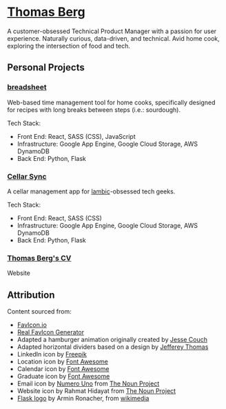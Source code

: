 # [Thomas Berg](http://www.thomasberg.me)
A customer-obsessed Technical Product Manager with a passion for user experience.  Naturally curious, data-driven, and technical.  Avid home cook, exploring the intersection of food and tech.

## Personal Projects
### [breadsheet](http://www.breadsheet.com)
Web-based time management tool for home cooks, specifically designed for recipes with long breaks between steps (i.e.: sourdough).

Tech Stack:
* Front End: React, SASS (CSS), JavaScript
* Infrastructure: Google App Engine, Google Cloud Storage, AWS DynamoDB
* Back End: Python, Flask

### [Cellar Sync](http://www.cellarsync.com)
A cellar management app for [lambic](http://lambic.info)-obsessed tech geeks.

Tech Stack:
* Front End: React, SASS (CSS)
* Infrastructure: Google App Engine, Google Cloud Storage, AWS DynamoDB
* Back End: Python, Flask

### [Thomas Berg's CV](http://thomasberg.me)
Website 

## Attribution
Content sourced from:
* [FavIcon.io](https://favicon.io/)
* [Real FavIcon Generator](https://realfavicongenerator.net/)
* Adapted a hamburger animation originally created by [Jesse Couch](https://codepen.io/designcouch/pen/Atyop?editors=1000)
* Adapted horizontal dividers based on a design by [Jefferey Thomas](https://blog.avada.io/examples/freecodecamp-style-dividing-line-jefferey-thomas.html)
* LinkedIn icon by [Freepik](https://www.flaticon.com/authors/freepik)
* Location icon by [Font Awesome](https://fontawesome.com/icons/map-marked-alt?style=solid)
* Calendar icon by [Font Awesome](https://fontawesome.com/icons/calendar-alt?style=regular)
* Graduate icon by [Font Awesome](https://fontawesome.com/icons/user-graduate?style=solid)
* Email icon by [Numero Uno](https://thenounproject.com/numerouno) from [The Noun Project](https://thenounproject.com/)
* Website icon by Rahmat Hidayat from [The Noun Project](https://thenounproject.com/search/?q=website&i=3237546)
* [Flask logo](http://flask.pocoo.org/static/logo/flask.svg) by Armin Ronacher, from [wikimedia](https://commons.wikimedia.org/w/index.php?curid=19501815)
